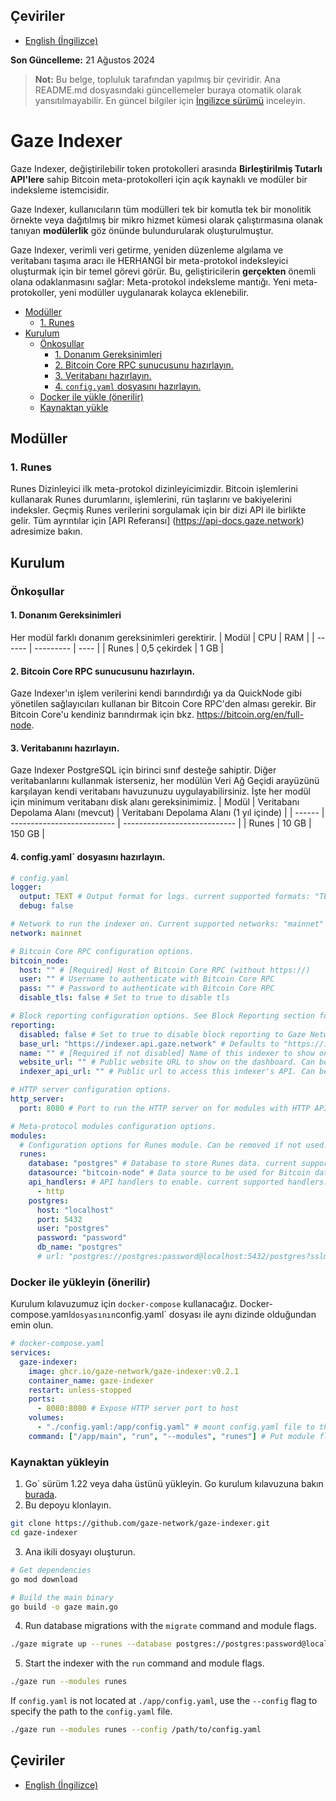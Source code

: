 ## Çeviriler
- [English (İngilizce)](../README.md)

**Son Güncelleme:** 21 Ağustos 2024
> **Not:** Bu belge, topluluk tarafından yapılmış bir çeviridir. Ana README.md dosyasındaki güncellemeler buraya otomatik olarak yansıtılmayabilir. En güncel bilgiler için [İngilizce sürümü](../README.md) inceleyin.


# Gaze Indexer

Gaze Indexer, değiştirilebilir token protokolleri arasında **Birleştirilmiş Tutarlı API'lere** sahip Bitcoin meta-protokolleri için açık kaynaklı ve modüler bir indeksleme istemcisidir.

Gaze Indexer, kullanıcıların tüm modülleri tek bir komutla tek bir monolitik örnekte veya dağıtılmış bir mikro hizmet kümesi olarak çalıştırmasına olanak tanıyan **modülerlik** göz önünde bulundurularak oluşturulmuştur.

Gaze Indexer, verimli veri getirme, yeniden düzenleme algılama ve veritabanı taşıma aracı ile HERHANGİ bir meta-protokol indeksleyici oluşturmak için bir temel görevi görür.
Bu, geliştiricilerin **gerçekten** önemli olana odaklanmasını sağlar: Meta-protokol indeksleme mantığı. Yeni meta-protokoller, yeni modüller uygulanarak kolayca eklenebilir.

- [Modüller](#modules)
  - [1. Runes](#1-runes)
- [Kurulum](#installation)
  - [Önkoşullar](#prerequisites)
    - [1. Donanım Gereksinimleri](#1-hardware-requirements)
    - [2. Bitcoin Core RPC sunucusunu hazırlayın.](#2-prepare-bitcoin-core-rpc-server)
    - [3. Veritabanı hazırlayın.](#3-prepare-database)
    - [4.  `config.yaml` dosyasını hazırlayın.](#4-prepare-configyaml-file)
  - [Docker ile yükle (önerilir)](#install-with-docker-recommended)
  - [Kaynaktan yükle](#install-from-source)

## Modüller

### 1. Runes

Runes Dizinleyici ilk meta-protokol dizinleyicimizdir. Bitcoin işlemlerini kullanarak Runes durumlarını, işlemlerini, rün taşlarını ve bakiyelerini indeksler.
Geçmiş Runes verilerini sorgulamak için bir dizi API ile birlikte gelir. Tüm ayrıntılar için [API Referansı] (https://api-docs.gaze.network) adresimize bakın.


## Kurulum

### Önkoşullar

#### 1. Donanım Gereksinimleri

Her modül farklı donanım gereksinimleri gerektirir.
| Modül | CPU | RAM |
| ------ | --------- | ---- |
| Runes | 0,5 çekirdek | 1 GB |

#### 2. Bitcoin Core RPC sunucusunu hazırlayın.

Gaze Indexer'ın işlem verilerini kendi barındırdığı ya da QuickNode gibi yönetilen sağlayıcıları kullanan bir Bitcoin Core RPC'den alması gerekir.
Bir Bitcoin Core'u kendiniz barındırmak için bkz. https://bitcoin.org/en/full-node.

#### 3. Veritabanını hazırlayın.

Gaze Indexer PostgreSQL için birinci sınıf desteğe sahiptir. Diğer veritabanlarını kullanmak isterseniz, her modülün Veri Ağ Geçidi arayüzünü karşılayan kendi veritabanı havuzunuzu uygulayabilirsiniz.
İşte her modül için minimum veritabanı disk alanı gereksinimimiz.
| Modül | Veritabanı Depolama Alanı (mevcut) | Veritabanı Depolama Alanı (1 yıl içinde) |
| ------ | -------------------------- | ---------------------------- |
| Runes | 10 GB | 150 GB |

#### 4. config.yaml` dosyasını hazırlayın.

```yaml
# config.yaml
logger:
  output: TEXT # Output format for logs. current supported formats: "TEXT" | "JSON" | "GCP"
  debug: false

# Network to run the indexer on. Current supported networks: "mainnet" | "testnet"
network: mainnet

# Bitcoin Core RPC configuration options.
bitcoin_node:
  host: "" # [Required] Host of Bitcoin Core RPC (without https://)
  user: "" # Username to authenticate with Bitcoin Core RPC
  pass: "" # Password to authenticate with Bitcoin Core RPC
  disable_tls: false # Set to true to disable tls

# Block reporting configuration options. See Block Reporting section for more details.
reporting:
  disabled: false # Set to true to disable block reporting to Gaze Network. Default is false.
  base_url: "https://indexer.api.gaze.network" # Defaults to "https://indexer.api.gaze.network" if left empty
  name: "" # [Required if not disabled] Name of this indexer to show on the Gaze Network dashboard
  website_url: "" # Public website URL to show on the dashboard. Can be left empty.
  indexer_api_url: "" # Public url to access this indexer's API. Can be left empty if you want to keep your indexer private.

# HTTP server configuration options.
http_server:
  port: 8080 # Port to run the HTTP server on for modules with HTTP API handlers.

# Meta-protocol modules configuration options.
modules:
  # Configuration options for Runes module. Can be removed if not used.
  runes:
    database: "postgres" # Database to store Runes data. current supported databases: "postgres"
    datasource: "bitcoin-node" # Data source to be used for Bitcoin data. current supported data sources: "bitcoin-node".
    api_handlers: # API handlers to enable. current supported handlers: "http"
      - http
    postgres:
      host: "localhost"
      port: 5432
      user: "postgres"
      password: "password"
      db_name: "postgres"
      # url: "postgres://postgres:password@localhost:5432/postgres?sslmode=prefer" # [Optional] This will override other database credentials above.
```

### Docker ile yükleyin (önerilir)

Kurulum kılavuzumuz için `docker-compose` kullanacağız. Docker-compose.yaml` dosyasının `config.yaml` dosyası ile aynı dizinde olduğundan emin olun.

```yaml
# docker-compose.yaml
services:
  gaze-indexer:
    image: ghcr.io/gaze-network/gaze-indexer:v0.2.1
    container_name: gaze-indexer
    restart: unless-stopped
    ports:
      - 8080:8080 # Expose HTTP server port to host
    volumes:
      - "./config.yaml:/app/config.yaml" # mount config.yaml file to the container as "/app/config.yaml"
    command: ["/app/main", "run", "--modules", "runes"] # Put module flags after "run" commands to select which modules to run.
```

### Kaynaktan yükleyin

1. Go` sürüm 1.22 veya daha üstünü yükleyin. Go kurulum kılavuzuna bakın [burada](https://go.dev/doc/install).
2. Bu depoyu klonlayın.

```bash
git clone https://github.com/gaze-network/gaze-indexer.git
cd gaze-indexer
```

3. Ana ikili dosyayı oluşturun.

```bash
# Get dependencies
go mod download

# Build the main binary
go build -o gaze main.go
```

4. Run database migrations with the `migrate` command and module flags.

```bash
./gaze migrate up --runes --database postgres://postgres:password@localhost:5432/postgres
```

5. Start the indexer with the `run` command and module flags.

```bash
./gaze run --modules runes
```

If `config.yaml` is not located at `./app/config.yaml`, use the `--config` flag to specify the path to the `config.yaml` file.

```bash
./gaze run --modules runes --config /path/to/config.yaml
```


## Çeviriler
- [English (İngilizce)](../README.md)
